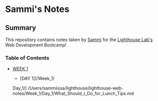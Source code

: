 # Sammi's Notes

## Summary

This repository contains notes taken by [Sammi](https://github.com/Cyber-Sam33) for the [Lighthouse Lab's](https://www.lighthouselabs.ca/en/web-development-bootcamp?gclid=CjwKCAiAk--dBhABEiwAchIwkco2Sp-rkfCyS0zEmFk4AmhB4Y9Me2LJ_Mk7oyNTcPGTgd2d3YaNMBoCqPMQAvD_BwE) Web Development Bootcamp!

### Table of Contents

- [WEEK 1](/Week_1/)
  - [DAY 1](/Week_1/
  
  Day_1/)
    /Users/sammiissa/lighthouse/lighthouse-web-notes/Week_1/Day_1/What_Should_I_Do_for_Lunch_Tips.md

